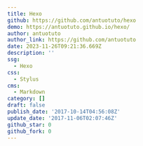 ```yaml
---
title: Hexo
github: https://github.com/antuotuto/hexo
demo: https://antuotuto.github.io/hexo/
author: antuotuto
author_link: https://github.com/antuotuto
date: 2023-11-26T09:21:36.669Z
description: ''
ssg:
  - Hexo
css:
  - Stylus
cms:
  - Markdown
category: []
draft: false
publish_date: '2017-10-14T04:56:08Z'
update_date: '2017-11-06T02:07:46Z'
github_star: 0
github_fork: 0
---
```

